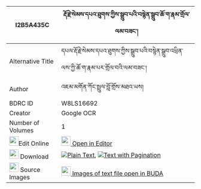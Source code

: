 |I2B5A435C|རྡོ་རྗེ་སེམས་དཔའ་ཐུགས་ཀྱིས་སྒྲུབ་པའི་བསྙེན་སྒྲུབ་ཆོ་ག་རྣམ་གྲོལ་ལམ་བཟང་། 
| --- | --- 
|Alternative Title |དཔལ་རྡོ་རྗེ་སེམས་དཔའ་ཐུགས་ཀྱིས་སྒྲུབ་པའི་བསྙེན་སྒྲུབ་འཕྲིན་ལས་ཀྱི་ཆོ་ག་རྣམ་པར་གྲོལ་བའི་ལམ་བཟང་།
|Author| འཇམ་མགོན་ཀོང་སྤྲུལ་བློ་གྲོས་མཐའ་ཡས།
|BDRC ID | W8LS16692
|Creator | Google OCR
|Number of Volumes| 1
|<img width="25" src="https://img.icons8.com/color/25/000000/edit-property.png">Edit Online| [<img width="25" src="https://avatars.githubusercontent.com/u/45091458?s=200&v=4"> Open in Editor](http://editor.openpecha.org/I2B5A435C)
|<img width="25" src="https://img.icons8.com/fluent/48/000000/download-2.png"/>  Download | [![](https://img.icons8.com/color/20/000000/txt.png)Plain Text](https://github.com/Openpecha/I2B5A435C/releases/download/v1/dorje_sempa_tuk_kyi_drubpa_i_n_plain_I2B5A435C.zip), [![](https://img.icons8.com/color/20/000000/txt.png)Text with Pagination](https://github.com/Openpecha/I2B5A435C/releases/download/v1/dorje_sempa_tuk_kyi_drubpa_i_n_pages_I2B5A435C.zip)
|<img width="25" src="https://img.icons8.com/plasticine/100/000000/pictures-folder.png"/>  Source Images | [<img width="25" src="https://library.bdrc.io/icons/BUDA-small.svg"> Images of text file open in BUDA](https://library.bdrc.io/show/bdr:W8LS16692)